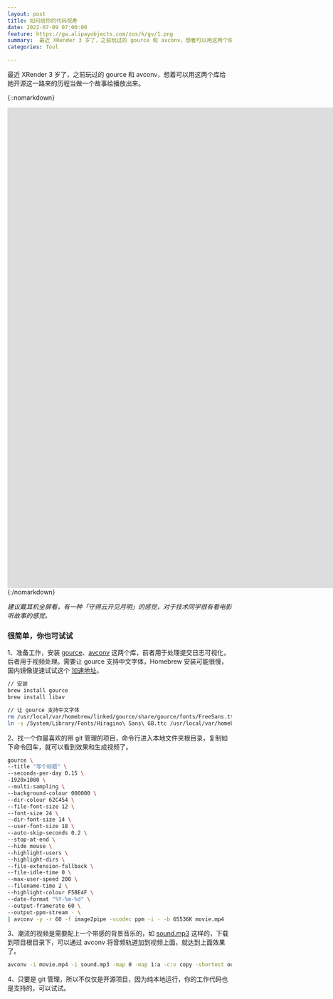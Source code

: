 ```yaml
---
layout: post
title: 如何给你的代码祝寿
date: 2022-07-09 07:00:00
feature: https://gw.alipayobjects.com/zos/k/gv/1.png
summary:  最近 XRender 3 岁了，之前玩过的 gource 和 avconv，想着可以用这两个库给她开源这一路来的历程当做一个故事给播放出来。
categories: Tool

---
```


最近 XRender 3 岁了，之前玩过的 gource 和 avconv，想着可以用这两个库给她开源这一路来的历程当做一个故事给播放出来。

{::nomarkdown}
<div class="video-container">
<iframe width="1920" height="1080" src="https://www.youtube.com/embed/pDWNb2ltJQE" title="YouTube video player" frameborder="0" allow="accelerometer; autoplay; clipboard-write; encrypted-media; gyroscope; picture-in-picture" allowfullscreen></iframe>
</div>
{:/nomarkdown}

*建议戴耳机全屏看，有一种「守得云开见月明」的感觉，对于技术同学很有看电影听故事的感觉。*
​

### 很简单，你也可试试

1、准备工作，安装 [gource](https://github.com/acaudwell/Gource)、[avconv](https://libav.org/avconv.html) 这两个库，前者用于处理提交日志可视化，后者用于视频处理。需要让 gource 支持中文字体，Homebrew 安装可能很慢，国内镜像提速试试这个 [加速地址](https://zhuanlan.zhihu.com/p/111014448)。

```bash
// 安装
brew install gource
brew install libav

// 让 gource 支持中文字体
rm /usr/local/var/homebrew/linked/gource/share/gource/fonts/FreeSans.ttf
ln -s /System/Library/Fonts/Hiragino\ Sans\ GB.ttc /usr/local/var/homebrew/linked/gource/share/gource/fonts/FreeSans.ttf
```

2、找一个你最喜欢的带 git 管理的项目，命令行进入本地文件夹根目录，复制如下命令回车，就可以看到效果和生成视频了。

```bash
gource \
--title "写个标题" \
--seconds-per-day 0.15 \
-1920x1080 \
--multi-sampling \
--background-colour 000000 \
--dir-colour 62C454 \
--file-font-size 12 \
--font-size 24 \
--dir-font-size 14 \
--user-font-size 18 \
--auto-skip-seconds 0.2 \
--stop-at-end \
--hide mouse \
--highlight-users \
--highlight-dirs \
--file-extension-fallback \
--file-idle-time 0 \
--max-user-speed 200 \
--filename-time 2 \
--highlight-colour F5BE4F \
--date-format "%Y-%m-%d" \
--output-framerate 60 \
--output-ppm-stream - \
| avconv -y -r 60 -f image2pipe -vcodec ppm -i - -b 65536K movie.mp4
```

3、潮流的视频是需要配上一个带感的背景音乐的，如 [sound.mp3](https://github.com/tw93/tw93.github.io/blob/master/images/mp3/sound.mp3?raw=true) 这样的，下载到项目根目录下，可以通过 avconv 将音频轨道加到视频上面，就达到上面效果了。

```bash
avconv -i movie.mp4 -i sound.mp3 -map 0 -map 1:a -c:v copy -shortest output.mp4
```

4、只要是 git 管理，所以不仅仅是开源项目，因为纯本地运行，你的工作代码也是支持的，可以试试。
